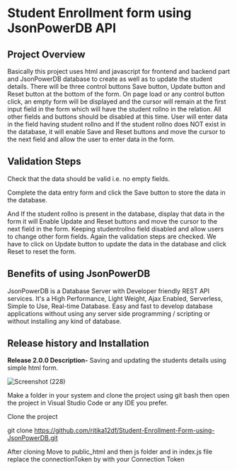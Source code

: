 <h1> Student Enrollment form using JsonPowerDB API</h1> 
  
  
  <h2> Project Overview </h2>
  Basically this project uses html and javascript for frontend and backend part and JsonPowerDB database to create as well as to update the student details.
 There will be three control buttons Save button, Update button and Reset button at the bottom of the form. On page load or any control button click, an empty form will be displayed and the cursor will remain at the first input field in the form which will have the student rollno in the relation. All other fields and buttons should be disabled at this time. User will enter data in the field having student rollno and If the student rollno does NOT exist in the database, it will enable Save and Reset buttons and move the cursor to the next field and allow the user to enter data in the form.
	
<h2> Validation Steps</h2>
 Check that the data should be valid i.e. no empty fields.
 
Complete the data entry form and click the Save button to store the data in the database.
	
And If the student rollno is present in the database, display that data in the form it will Enable Update and Reset buttons and move the cursor to the next field in the form. Keeping studentrollno field disabled and allow users to change other form fields.
Again the validation steps are checked. We have to click on Update button to update the data in the database and click Reset to reset the form.

  <h2> Benefits of using JsonPowerDB </h2>	
  JsonPowerDB is a Database Server with Developer friendly REST API services.
  It's a High Performance, Light Weight, Ajax Enabled, Serverless, Simple to Use, Real-time Database.
  Easy and fast to develop database applications without using any server side programming / scripting or without installing any kind of database.
  
  <h2>Release history and Installation</h2>
<b> Release 2.0.0 Description-</b>
 Saving and updating the students details using simple html form.
 
 
 
 ![Screenshot (228)](https://user-images.githubusercontent.com/69151779/220879663-76e4bd22-6f57-4221-8274-e670bb32bb9f.png)

 
 
 
 Make a folder in your system and clone the project using git bash then open the project in Visual Studio Code or any IDE you prefer.

Clone the project

git clone https://github.com/ritika12df/Student-Enrollment-Form-using-JsonPowerDB.git

After cloning Move to public_html and then js folder and in index.js file replace the connectionToken by with your Connection Token
